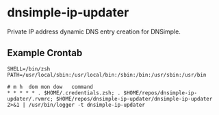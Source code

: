 # dnsimple-ip-updater
Private IP address dynamic DNS entry creation for DNSimple.

## Example Crontab
```
SHELL=/bin/zsh
PATH=/usr/local/sbin:/usr/local/bin:/sbin:/bin:/usr/sbin:/usr/bin

# m h  dom mon dow   command
* * * * * . $HOME/.credentials.zsh; . $HOME/repos/dnsimple-ip-updater/.rvmrc; $HOME/repos/dnsimple-ip-updater/dnsimple-ip-updater 2>&1 | /usr/bin/logger -t dnsimple-ip-updater
```

